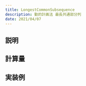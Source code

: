 ```yaml
---
title: LongestCommonSubsequence
description: 動的計画法 最長共通部分列
date: 2021/04/07
---
```


## 説明

## 計算量

## 実装例


```cpp import=/assets/Library/dp/longestcommonsubsequence.cpp
```
